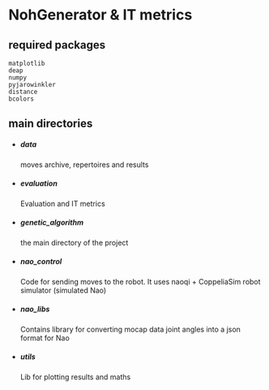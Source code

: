 # NohGenerator & IT metrics

## required packages

    matplotlib
    deap
    numpy
    pyjarowinkler
    distance
    bcolors

## main directories

- ##### data
    moves archive, repertoires and results
    
- ##### evaluation
    Evaluation and IT metrics
    
- ##### genetic_algorithm
    the main directory of the project

- ##### nao_control
    Code for sending moves to the robot. It uses naoqi + CoppeliaSim robot simulator (simulated Nao)

- ##### nao_libs
    Contains library for converting mocap data joint angles into a json format for Nao

- ##### utils
    Lib for plotting results and maths
